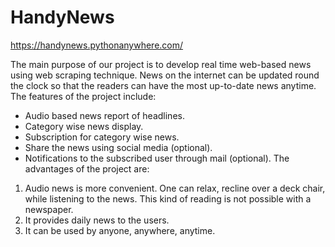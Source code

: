 # HandyNews
https://handynews.pythonanywhere.com/

The main purpose of our project is to develop real time web-based news using web scraping technique. News on the internet can be updated round the clock so that the readers can have the most up-to-date news anytime. 
The features of the project include:
-	Audio based news report of headlines.
-	Category wise news display.
-	Subscription for category wise news.
-	Share the news using social media (optional).
-	Notifications to the subscribed user through mail (optional).
The advantages of the project are:
1.	Audio news is more convenient. One can relax, recline over a deck chair, while listening to the news. This kind of reading is not possible with a newspaper.
2.	It provides daily news to the users.
3.	It can be used by anyone, anywhere, anytime.


